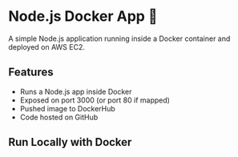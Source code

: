 # Node.js Docker App 🚀

A simple Node.js application running inside a Docker container and deployed on AWS EC2.

## Features
- Runs a Node.js app inside Docker
- Exposed on port 3000 (or port 80 if mapped)
- Pushed image to DockerHub
- Code hosted on GitHub

## Run Locally with Docker
